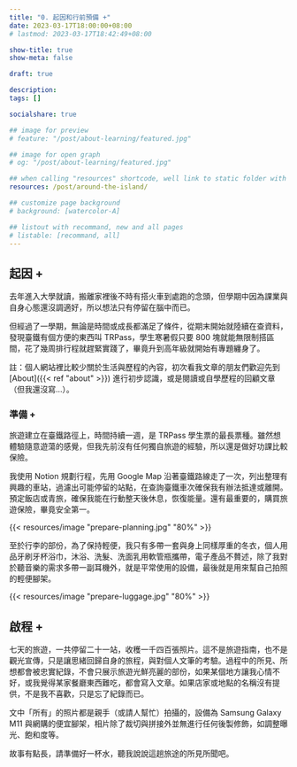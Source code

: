 ```yaml
---
title: "0. 起因和行前預備 +"
date: 2023-03-17T18:00:00+08:00
# lastmod: 2023-03-17T18:42:49+08:00

show-title: true
show-meta: false

draft: true

description:
tags: []

socialshare: true

## image for preview
# feature: "/post/about-learning/featured.jpg"

## image for open graph
# og: "/post/about-learning/featured.jpg"

## when calling "resources" shortcode, well link to static folder with this path 
resources: /post/around-the-island/

## customize page background
# background: [watercolor-A] 

## listout with recommand, new and all pages
# listable: [recommand, all]
---
```


<!--more-->

<!-- &nbsp; -->

<!-- [text]({ ref "relpath" })。 -->

## 起因 +

去年進入大學就讀，搬離家裡後不時有搭火車到處跑的念頭，但學期中因為課業與自身心態還沒調適好，所以想法只有停留在腦中而已。

但經過了一學期，無論是時間或成長都滿足了條件，從期末開始就陸續在查資料，發現臺鐵有個方便的東西叫 TRPass，學生寒暑假只要 800 塊就能無限制搭區間，花了幾周排行程就趕緊實踐了，畢竟升到高年級就開始有專題纏身了。

註：個人網站裡比較少關於生活與歷程的內容，初次看我文章的朋友們歡迎先到 [About]({{< ref "about" >}}) 進行初步認識，或是閱讀或自學歷程的回顧文章（但我還沒寫...）。

### 準備 +

旅遊建立在臺鐵路徑上，時間持續一週，是 TRPass 學生票的最長票種。雖然想體驗隨意遊蕩的感覺，但我先前沒有任何獨自旅遊的經驗，所以還是做好功課比較保險。

我使用 Notion 規劃行程，先用 Google Map 沿著臺鐵路線走了一次，列出整理有興趣的車站，過濾出可能停留的站點，在查詢臺鐵車次確保我有辦法抵達或離開。預定飯店或青旅，確保我能在行動整天後休息，恢復能量。還有最重要的，購買旅遊保險，畢竟安全第一。

{{< resources/image "prepare-planning.jpg" "80%" >}}

至於行李的部份，為了保持輕便，我只有多帶一套與身上同樣厚重的冬衣，個人用品牙刷牙杯浴巾，沐浴、洗髮、洗面乳用軟管瓶攜帶，電子產品不贅述，除了我對於聽音樂的需求多帶一副耳機外，就是平常使用的設備，最後就是用來幫自己拍照的輕便腳架。

{{< resources/image "prepare-luggage.jpg" "80%" >}}

## 啟程 +

七天的旅遊，一共停留二十一站，收穫一千四百張照片。這不是旅遊指南，也不是觀光宣傳，只是讓思緒回歸自身的旅程，與對個人文筆的考驗。過程中的所見、所想都會被忠實紀錄，不會只展示旅遊光鮮亮麗的部份，如果某個地方讓我心情不好，或我覺得某家餐廳東西難吃，都會寫入文章。如果店家或地點的名稱沒有提供，不是我不喜歡，只是忘了紀錄而已。

文中「所有」的照片都是親手（或請人幫忙）拍攝的，設備為 Samsung Galaxy M11 與網購的便宜腳架，相片除了裁切與拼接外並無進行任何後製修飾，如調整曝光、飽和度等。

故事有點長，請準備好一杯水，聽我說說這趟旅途的所見所聞吧。